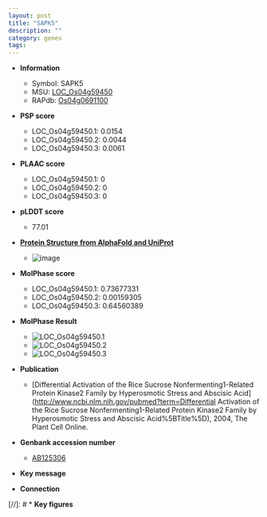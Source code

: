 ```yaml
---
layout: post
title: "SAPK5"
description: ""
category: genes
tags: 
---
```


* **Information**  
    + Symbol: SAPK5  
    + MSU: [LOC_Os04g59450](http://rice.plantbiology.msu.edu/cgi-bin/ORF_infopage.cgi?orf=LOC_Os04g59450)  
    + RAPdb: [Os04g0691100](http://rapdb.dna.affrc.go.jp/viewer/gbrowse_details/irgsp1?name=Os04g0691100)  

* **PSP score**  
    + LOC_Os04g59450.1: 0.0154 
    + LOC_Os04g59450.2: 0.0044 
    + LOC_Os04g59450.3: 0.0061 

* **PLAAC score**  
    + LOC_Os04g59450.1: 0 
    + LOC_Os04g59450.2: 0 
    + LOC_Os04g59450.3: 0 

* **pLDDT score**
    + 77.01

* **[Protein Structure from AlphaFold and UniProt](https://www.uniprot.org/uniprotkb/Q7XKA8/entry#structure)**
    + ![image](https://ricepsp.github.io/images/Q7/AF-Q7XKA8-F1.png)

* **MolPhase score**
    + LOC_Os04g59450.1: 0.73677331
    + LOC_Os04g59450.2: 0.00159305
    + LOC_Os04g59450.3: 0.64560389

* **MolPhase Result**
    + ![LOC_Os04g59450.1](https://304243504.github.io/Pictures/LOC_Os04g/LOC_Os04g59450.1.png)
    + ![LOC_Os04g59450.2](https://304243504.github.io/Pictures/LOC_Os04g/LOC_Os04g59450.2.png)
    + ![LOC_Os04g59450.3](https://304243504.github.io/Pictures/LOC_Os04g/LOC_Os04g59450.3.png)

* **Publication**  
    + [Differential Activation of the Rice Sucrose Nonfermenting1-Related Protein Kinase2 Family by Hyperosmotic Stress and Abscisic Acid](http://www.ncbi.nlm.nih.gov/pubmed?term=Differential Activation of the Rice Sucrose Nonfermenting1-Related Protein Kinase2 Family by Hyperosmotic Stress and Abscisic Acid%5BTitle%5D), 2004, The Plant Cell Online.

* **Genbank accession number**  
    + [AB125306](http://www.ncbi.nlm.nih.gov/nuccore/AB125306)

* **Key message**  

* **Connection**  

[//]: # * **Key figures**  


